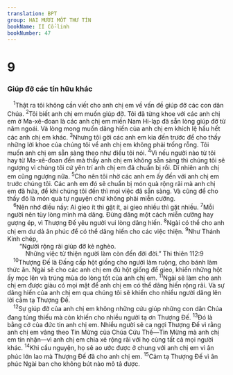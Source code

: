 ```yaml
---
translation: BPT
group: HAI MƯƠI MỐT THƯ TÍN
bookName: II Cổ-linh 
bookNumber: 47
---
```


<div class="title"><h1>9</h1><h3>Giúp đỡ các tín hữu khác</h3></div>
<span class="verse 2co_9_1"> <sup>1</sup>Thật ra tôi không cần viết cho anh chị em về vấn đề giúp đỡ các con dân Chúa.</span>
<span class="verse 2co_9_2"><sup>2</sup>Tôi biết anh chị em muốn giúp đỡ. Tôi đã từng khoe với các anh chị em ở Ma-xê-đoan là các anh chị em miền Nam Hi-lạp đã sẵn lòng giúp đỡ từ năm ngoái. Và lòng mong muốn dâng hiến của anh chị em khích lệ hầu hết các anh chị em khác.</span>
<span class="verse 2co_9_3"><sup>3</sup>Nhưng tôi gởi các anh em kia đến trước để cho thấy những lời khoe của chúng tôi về anh chị em không phải trống rỗng. Tôi muốn anh chị em sẵn sàng theo như điều tôi nói.</span>
<span class="verse 2co_9_4"><sup>4</sup>Vì nếu người nào từ tôi hay từ Ma-xê-đoan đến mà thấy anh chị em không sẵn sàng thì chúng tôi sẽ ngượng vì chúng tôi cứ yên trí anh chị em đã chuẩn bị rồi. Dĩ nhiên anh chị em cũng ngượng nữa.</span>
<span class="verse 2co_9_5"><sup>5</sup>Cho nên tôi nhờ các anh em ấy đến với anh chị em trước chúng tôi. Các anh em đó sẽ chuẩn bị món quà rộng rãi mà anh chị em đã hứa, để khi chúng tôi đến thì mọi việc đã sẵn sàng. Và cũng để cho thấy đó là món quà tự nguyện chứ không phải miễn cưỡng.<br/></span>
<span class="verse 2co_9_6"> <sup>6</sup>Nên nhớ điều nầy: Ai gieo ít thì gặt ít, ai gieo nhiều thì gặt nhiều.</span>
<span class="verse 2co_9_7"><sup>7</sup>Mỗi người nên tùy lòng mình mà dâng. Đừng dâng một cách miễn cưỡng hay gượng ép, vì Thượng Đế yêu người vui lòng dâng hiến.</span>
<span class="verse 2co_9_8"><sup>8</sup>Ngài có thể cho anh chị em dư dả ân phúc để có thể dâng hiến cho các việc thiện.</span>
<span class="verse 2co_9_9"><sup>9</sup>Như Thánh Kinh chép,<br/>  “Người rộng rãi giúp đỡ kẻ nghèo.<br/>   Những việc từ thiện người làm còn đến đời đời.” Thi thiên 112:9<br/></span>
<span class="verse 2co_9_10"> <sup>10</sup>Thượng Đế là Đấng cấp hột giống cho người làm ruộng, cho bánh làm thức ăn. Ngài sẽ cho các anh chị em đủ hột giống để gieo, khiến những hột ấy mọc lên và trúng mùa do lòng tốt của anh chị em.</span>
<span class="verse 2co_9_11"><sup>11</sup>Ngài sẽ làm cho anh chị em được giàu có mọi mặt để anh chị em có thể dâng hiến rộng rãi. Và sự dâng hiến của anh chị em qua chúng tôi sẽ khiến cho nhiều người dâng lên lời cảm tạ Thượng Đế.<br/></span>
<span class="verse 2co_9_12"> <sup>12</sup>Sự giúp đỡ của anh chị em không những cứu giúp những con dân Chúa đang túng thiếu mà còn khiến cho nhiều người tạ ơn Thượng Đế.</span>
<span class="verse 2co_9_13"><sup>13</sup>Đó là bằng cớ của đức tin anh chị em. Nhiều người sẽ ca ngợi Thượng Đế vì rằng anh chị em vâng theo Tin Mừng của Chúa Cứu Thế—Tin Mừng mà anh chị em tin nhận—vì anh chị em chia xẻ rộng rãi với họ cùng tất cả mọi người khác.</span>
<span class="verse 2co_9_14"><sup>14</sup>Khi cầu nguyện, họ sẽ ao ước được ở chung với anh chị em vì ân phúc lớn lao mà Thượng Đế đã cho anh chị em.</span>
<span class="verse 2co_9_15"><sup>15</sup>Cảm tạ Thượng Đế vì ân phúc Ngài ban cho không bút nào mô tả được.<br/></span>
